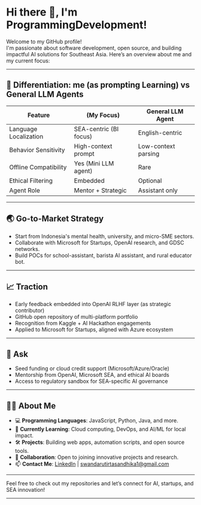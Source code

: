 # Hi there 👋, I'm ProgrammingDevelopment!

Welcome to my GitHub profile!  
I'm passionate about software development, open source, and building impactful AI solutions for Southeast Asia. Here’s an overview about me and my current focus:

---

## 🚀 Differentiation: me (as prompting Learning) vs General LLM Agents

| Feature                | (My Focus)                  | General LLM Agent        |
|------------------------|-----------------------------|--------------------------|
| Language Localization  | SEA-centric (BI focus)      | English-centric          |
| Behavior Sensitivity   | High-context prompt         | Low-context parsing      |
| Offline Compatibility  | Yes (Mini LLM agent)        | Rare                     |
| Ethical Filtering      | Embedded                    | Optional                 |
| Agent Role             | Mentor + Strategic          | Assistant only           |

---

## 🌏 Go-to-Market Strategy

- Start from Indonesia's mental health, university, and micro-SME sectors.
- Collaborate with Microsoft for Startups, OpenAI research, and GDSC networks.
- Build POCs for school-assistant, barista AI assistant, and rural educator bot.

---

## 📈 Traction

- Early feedback embedded into OpenAI RLHF layer (as strategic contributor)
- GitHub open repository of multi-platform portfolio
- Recognition from Kaggle + AI Hackathon engagements
- Applied to Microsoft for Startups, aligned with Azure ecosystem

---

## 🤝 Ask

- Seed funding or cloud credit support (Microsoft/Azure/Oracle)
- Mentorship from OpenAI, Microsoft SEA, and ethical AI boards
- Access to regulatory sandbox for SEA-specific AI governance

---

## 👨‍💻 About Me

- 💻 **Programming Languages**: JavaScript, Python, Java, and more.
- 🌱 **Currently Learning**: Cloud computing, DevOps, and AI/ML for local impact.
- 🛠️ **Projects**: Building web apps, automation scripts, and open source tools.
- 🤝 **Collaboration**: Open to joining innovative projects and research.
- 📫 **Contact Me**: [LinkedIn](https://www.linkedin.com/in/swandaru-tirta-sandhika/) | swandarutirtasandhika1@gmail.com

---

Feel free to check out my repositories and let’s connect for AI, startups, and SEA innovation!

---
